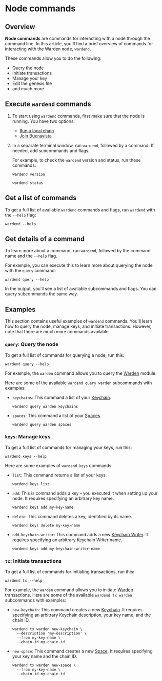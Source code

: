 ﻿---
sidebar_position: 7
---

# Node commands

## Overview

**Node commands** are commands for interacting with a node through the command line. In this article, you'll find a brief overview of commands for interacting with the Warden node, `wardend`.

These commands allow you to do the following:

- Query the node
- Initiate transactions
- Manage your key
- Edit the genesis file
- and much more

## Execute `wardend` commands

1. To start using `wardend` commands, first make sure that the node is running. You have two options:
   
   - [Run a local chain](/build-an-app/test/run-a-local-chain)
   - [Join Buenavista](/buenavista-testnet/join-buenavista)
   
2. In a separate terminal window, run `wardend`, followed by a command. If needed, add subcommands and flags.
   
   For example, to check the `wardend` version and status, run these commands:

   ```
   wardend version
   ```
   ```
   wardend status
   ```

## Get a list of commands

To get a full list of available `wardend` commands and flags, run `wardend` with the `--help` flag:

```
wardend --help
```

## Get details of a command

To learn more about a command, run `wardend`, followed by the command name and the `--help` flag.

For example, you can execute this to learn more about querying the node with the `query` command:

```
wardend query --help
```

In the output, you'll see a list of available subcommands and flags. You can query subcommands the same way.

## Examples

This section contains useful examples of `wardend` commands. You'll learn how to query the node, manage keys, and initiate transactions. However, note that there are much more commands available.

### `query`: Query the node

To get a full list of commands for querying a node, run this:

```
wardend query --help
```

For example, the `warden` command allows you to query the [Warden](/learn/warden-protocol-modules/x-warden) module.

Here are some of the available `wardend query warden` subcommands with examples:

- `keychains`: This command a list of your [Keychain](/learn/glossary#keychain).

   ```
   wardend query warden keychains
   ```

- `spaces`: This command a list of your [Spaces](/learn/glossary#space).
   
   ```
   wardend query warden spaces
   ```

### `keys`: Manage keys

To get a full list of commands for managing your keys, run this:

```
wardend keys --help
```

Here are some examples of `wardend keys` commands:

- `list`: This command returns a list of your keys.
   
   ```
   wardend keys list
   ```

- `add`: This is command adds a key – you executed it when setting up your node. It requires specifying an arbitrary key name.
      
   ```
   wardend keys add my-key-name
   ```

- `delete`: This command deletes a key, identified by its name.
      
   ```
   wardend keys delete my-key-name

   ```

- `add-keychain-writer`: This command adds a new [Keychain Writer](/learn/glossary#keychain-writer). It requires specifying an arbitrary Keychain Writer name.
   
   ```
   wardend keys add my-keychain-writer-name
   ```

### `tx`: Initiate transactions

To get a full list of commands for initiating transactions, run this:

```
wardend tx --help
```

For example, the `warden` command allows you to initiate [Warden](/learn/warden-protocol-modules/x-warden) transactions. Here are some of the available `wardend tx warden` subcommands with examples:

- `new-keychain`: This command creates a new [Keychain](/learn/glossary#keychain). It requires specifying an arbitrary Keychain description, your key name, and the chain ID.
   
   ```
   wardend tx warden new-keychain \
     --description 'my-description' \
     --from my-key-name \
     --chain-id my-chain-id
   ```

- `new-space`: This command creates a new [Space](/learn/glossary#space). It requires specifying your key name and the chain ID.
   
   ```
   wardend tx warden new-space \
     --from my-key-name \
     --chain-id my-chain-id
   ```